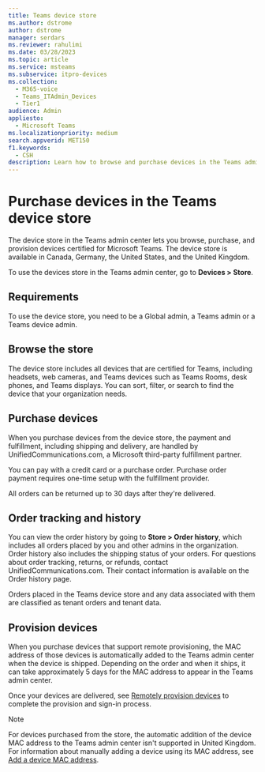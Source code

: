 ```yaml
---
title: Teams device store
ms.author: dstrome
author: dstrome
manager: serdars
ms.reviewer: rahulimi
ms.date: 03/28/2023
ms.topic: article
ms.service: msteams
ms.subservice: itpro-devices
ms.collection: 
  - M365-voice
  - Teams_ITAdmin_Devices
  - Tier1
audience: Admin
appliesto: 
  - Microsoft Teams
ms.localizationpriority: medium
search.appverid: MET150
f1.keywords: 
  - CSH
description: Learn how to browse and purchase devices in the Teams admin center device store
---
```


# Purchase devices in the Teams device store

The device store in the Teams admin center lets you browse, purchase, and provision devices certified for Microsoft Teams. The device store is available in Canada, Germany, the United States, and the United Kingdom.

To use the devices store in the Teams admin center, go to **Devices > Store**.

## Requirements

To use the device store, you need to be a Global admin, a Teams admin or a Teams device admin.

## Browse the store

The device store includes all devices that are certified for Teams, including headsets, web cameras, and Teams devices such as Teams Rooms, desk phones, and Teams displays. You can sort, filter, or search to find the device that your organization needs.

## Purchase devices

When you purchase devices from the device store, the payment and fulfillment, including shipping and delivery, are handled by UnifiedCommunications.com, a Microsoft third-party fulfillment partner.  

You can pay with a credit card or a purchase order. Purchase order payment requires one-time setup with the fulfillment provider.

All orders can be returned up to 30 days after they're delivered.

## Order tracking and history

You can view the order history by going to **Store > Order history**, which includes all orders placed by you and other admins in the organization. Order history also includes the shipping status of your orders. For questions about order tracking, returns, or refunds, contact UnifiedCommunications.com. Their contact information is available on the Order history page.

Orders placed in the Teams device store and any data associated with them are classified as tenant orders and tenant data.

## Provision devices

When you purchase devices that support remote provisioning, the MAC address of those devices is automatically added to the Teams admin center when the device is shipped. Depending on the order and when it ships, it can take approximately 5 days for the MAC address to appear in the Teams admin center.

Once your devices are delivered, see [Remotely provision devices](remote-provision-remote-login.md#generate-a-verification-code) to complete the provision and sign-in process.

> [!NOTE]
> For devices purchased from the store, the automatic addition of the device MAC address to the Teams admin center isn't supported in United Kingdom. For information about manually adding a device using its MAC address, see [Add a device MAC address](remote-provision-remote-login.md#add-a-device-mac-address).
